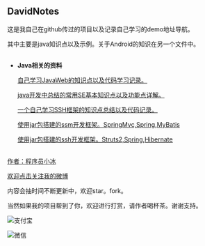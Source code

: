 ## DavidNotes ##

这是我自己在github传过的项目以及记录自己学习的demo地址导航。

其中主要是java知识点以及示例。关于Android的知识在另一个文件中。



## ##

- **Java相关的资料**  


	[自己学习JavaWeb的知识点以及代码学习记录。](https://github.com/QQ986945193/JavaWebEduProject)

	[java开发中总结的常用SE基本知识点以及功能点详解。](https://github.com/QQ986945193/JavaSeTools)
	
	[一个自己学习SSH框架的知识点总结以及代码记录。](https://github.com/QQ986945193/SSHTools)

	[使用jar包搭建的ssm开发框架。SpringMvc,Spring,MyBatis](https://github.com/QQ986945193/ssmbase)

	[使用jar包搭建的ssh开发框架。Struts2,Spring,Hibernate](https://github.com/QQ986945193/sshbase)
	
## ##


[作者：程序员小冰](http://blog.csdn.net/qq_21376985)

[欢迎点击关注我的微博](http://weibo.com/mcxiaobing)

内容会抽时间不断更新中，欢迎star。fork。

当然如果我的项目帮到了你，欢迎进行打赏，请作者喝杯茶。谢谢支持。

![支付宝](http://img.blog.csdn.net/20170623085838863?watermark/2/text/aHR0cDovL2Jsb2cuY3Nkbi5uZXQvcXFfMjEzNzY5ODU=/font/5a6L5L2T/fontsize/400/fill/I0JBQkFCMA==/dissolve/70/gravity/SouthEast)

![微信](http://img.blog.csdn.net/20170623085900598?watermark/2/text/aHR0cDovL2Jsb2cuY3Nkbi5uZXQvcXFfMjEzNzY5ODU=/font/5a6L5L2T/fontsize/400/fill/I0JBQkFCMA==/dissolve/70/gravity/SouthEast)
